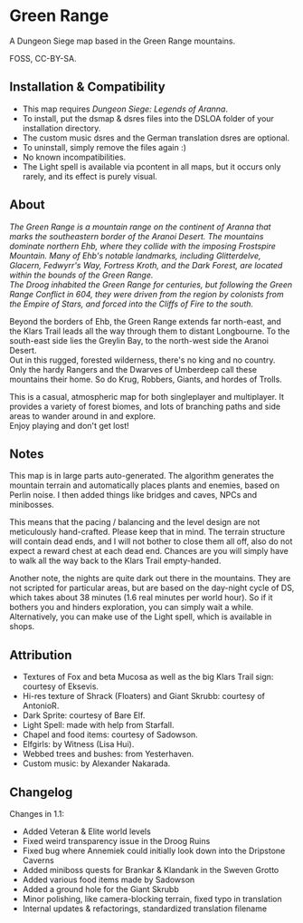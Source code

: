 # Green Range
A Dungeon Siege map based in the Green Range mountains.

FOSS, CC-BY-SA.

## Installation & Compatibility
- This map requires _Dungeon Siege: Legends of Aranna_.
- To install, put the dsmap & dsres files into the DSLOA folder of your installation directory.
- The custom music dsres and the German translation dsres are optional.
- To uninstall, simply remove the files again :)
- No known incompatibilities.
- The Light spell is available via pcontent in all maps, but it occurs only rarely, and its effect is purely visual.

## About
_The Green Range is a mountain range on the continent of Aranna that marks the southeastern border of the Aranoi Desert.
The mountains dominate northern Ehb, where they collide with the imposing Frostspire Mountain.
Many of Ehb's notable landmarks, including Glitterdelve, Glacern, Fedwyrr's Way, Fortress Kroth, and the Dark Forest,
are located within the bounds of the Green Range.\
The Droog inhabited the Green Range for centuries, but following the Green Range Conflict in 604,
they were driven from the region by colonists from the Empire of Stars, and forced into the Cliffs of Fire to the south._

Beyond the borders of Ehb, the Green Range extends far north-east,
and the Klars Trail leads all the way through them to distant Longbourne.
To the south-east side lies the Greylin Bay, to the north-west side the Aranoi Desert.\
Out in this rugged, forested wilderness, there's no king and no country.
Only the hardy Rangers and the Dwarves of Umberdeep call these mountains their home.
So do Krug, Robbers, Giants, and hordes of Trolls.

This is a casual, atmospheric map for both singleplayer and multiplayer.
It provides a variety of forest biomes, and lots of branching paths and side areas to wander around in and explore.\
Enjoy playing and don't get lost!

## Notes
This map is in large parts auto-generated.
The algorithm generates the mountain terrain and automatically places plants and enemies,
based on Perlin noise. I then added things like bridges and caves, NPCs and minibosses.

This means that the pacing / balancing and the level design are not meticulously hand-crafted.
Please keep that in mind.
The terrain structure will contain dead ends, and I will not bother to close them all off,
also do not expect a reward chest at each dead end.
Chances are you will simply have to walk all the way back to the Klars Trail empty-handed.

Another note, the nights are quite dark out there in the mountains.
They are not scripted for particular areas, but are based on the day-night cycle of DS,
which takes about 38 minutes (1.6 real minutes per world hour).
So if it bothers you and hinders exploration, you can simply wait a while.\
Alternatively, you can make use of the Light spell, which is available in shops.

## Attribution
- Textures of Fox and beta Mucosa as well as the big Klars Trail sign: courtesy of Eksevis.
- Hi-res texture of Shrack (Floaters) and Giant Skrubb: courtesy of AntonioR.
- Dark Sprite: courtesy of Bare Elf.
- Light Spell: made with help from Starfall.
- Chapel and food items: courtesy of Sadowson.
- Elfgirls: by Witness (Lisa Hui).
- Webbed trees and bushes: from Yesterhaven.
- Custom music: by Alexander Nakarada.

## Changelog
Changes in 1.1:
- Added Veteran & Elite world levels
- Fixed weird transparency issue in the Droog Ruins
- Fixed bug where Annemiek could initially look down into the Dripstone Caverns
- Added miniboss quests for Brankar & Klandank in the Sweven Grotto
- Added various food items made by Sadowson
- Added a ground hole for the Giant Skrubb
- Minor polishing, like camera-blocking terrain, fixed typo in translation
- Internal updates & refactorings, standardized translation filename
